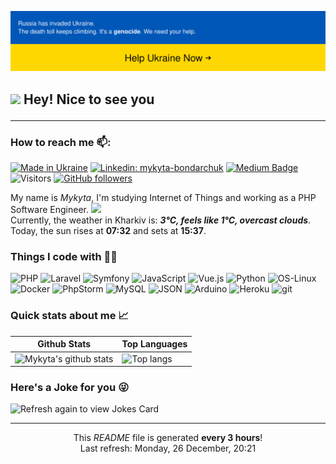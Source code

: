 [![Stand With Ukraine](https://raw.githubusercontent.com/vshymanskyy/StandWithUkraine/main/banner2-direct.svg)](https://www.supportukraine.co/)

## <img src="https://emojis.slackmojis.com/emojis/images/1531849430/4246/blob-sunglasses.gif?1531849430" width="30"/> Hey! Nice to see you<hr>

### How to reach me 📫:
[![Made in Ukraine](https://img.shields.io/badge/made_in-ukraine-ffd700.svg?labelColor=0057b7)](https://www.supportukraine.co/)
[![Linkedin: mykyta-bondarchuk](https://img.shields.io/badge/-mykyta--bondarchuk-blue?style=flat-square&logo=Linkedin&logoColor=white&link=https://www.linkedin.com/in/mykyta-bondarchuk/)](https://www.linkedin.com/in/mykyta-bondarchuk/)
[![Medium Badge](https://img.shields.io/badge/-@bmykyta-03a57a?style=flat-square&label&logo=medium&logoColor=black&link=https://medium.com/@bmykyta/)](https://medium.com/@bmykyta)
![Visitors](https://visitor-badge.glitch.me/badge?page_id=bmykyta)
[![GitHub followers](https://img.shields.io/github/followers/bmykyta?label=follow&style=social)](https://github.com/bmykyta)

My name is _Mykyta_, I'm studying Internet of Things and working as a PHP Software Engineer.
<img src="https://media.giphy.com/media/WUlplcMpOCEmTGBtBW/giphy.gif" width="40" /><br/>
Currently, the weather in Kharkiv is: ___3°C, feels like 1°C, overcast clouds___.<br>
Today, the sun rises at **07:32** and sets at **15:37**.

### Things I code with :man_technologist:
<p>
    <img alt="PHP" src="https://img.shields.io/badge/-PHP-777BB4?style=flat-square&logo=php&logoColor=white" />
    <img alt="Laravel" src="https://img.shields.io/badge/-Laravel-FF2D20?style=flat-square&logo=laravel&logoColor=white" />
    <img alt="Symfony" src="https://img.shields.io/badge/-Symfony-000000?style=flat-square&logo=symfony&logoColor=white" />
    <img alt="JavaScript" src="https://img.shields.io/badge/-JavaScript-F7DF1E?style=flat-square&logo=javascript&logoColor=black" />
    <img alt="Vue.js" src="https://img.shields.io/badge/-Vue.js-4FC08D?style=flat-square&logo=vue.js&logoColor=white" />
    <img alt="Python" src="https://img.shields.io/badge/-Python-3776AB?style=flat-square&logo=python&logoColor=white" />
    <img alt="OS-Linux" src="https://img.shields.io/badge/-Linux-E95420?style=flat-square&logo=linux&logoColor=white" />
    <img alt="Docker" src="https://img.shields.io/badge/-Docker-46a2f1?style=flat-square&logo=docker&logoColor=white" />
    <img alt="PhpStorm" src="https://img.shields.io/badge/-PhpStorm-9135e0?style=flat-square&logo=phpstorm&logoColor=white" />
    <img alt="MySQL" src="https://img.shields.io/badge/-MySQL-4479A1?style=flat-square&logo=mysql&logoColor=white" />
    <img alt="JSON" src="https://img.shields.io/badge/-JSON-000000?style=flat-square&logo=json&logoColor=white" />
    <img alt="Arduino" src="https://img.shields.io/badge/-Arduino-00979D?style=flat-square&logo=arduino&logoColor=white" />
    <img alt="Heroku" src="https://img.shields.io/badge/-Heroku-430098?style=flat-square&logo=heroku&logoColor=white" />
    <img alt="git" src="https://img.shields.io/badge/-Git-F05032?style=flat-square&logo=git&logoColor=white" />

<!-- (Learning)
    <img alt="RabbitMQ" src="https://img.shields.io/badge/-RabbitMQ-FF6600?style=flat-square&logo=rabbitmq&logoColor=white" />
    <img alt="C++" src="https://img.shields.io/badge/-C++-00599C?style=flat-square&logo=c&logoColor=white" />
    <img alt="Redis" src="https://img.shields.io/badge/-Redis-DC382D?style=flat-square&logo=redis&logoColor=white" />
    <img alt="Elasticsearch" src="https://img.shields.io/badge/-Elasticsearch-005571?style=flat-square&logo=elasticsearch&logoColor=white" />
    <img alt="AWS" src="https://img.shields.io/badge/-Amazon AWS-232F3E?style=flat-square&logo=amazon-aws&logoColor=white" />
-->

</p>


### Quick stats about me :chart_with_upwards_trend:
| Github Stats                                                                                                                              | Top Languages                                                                                                                                                                                                  |
|-------------------------------------------------------------------------------------------------------------------------------------------|----------------------------------------------------------------------------------------------------------------------------------------------------------------------------------------------------------------|
| ![Mykyta's github stats](https://github-readme-stats.vercel.app/api?username=bmykyta&show_icons=true&count_private=true&theme=tokyonight) | ![Top langs](https://github-readme-stats.vercel.app/api/top-langs/?username=bmykyta&title_color=70a5fd&text_color=9f9f9f&bg_color=151515&count_private=true&layout=compact&langs_count=10&hide=css,html,blade) |

### Here's a Joke for you :stuck_out_tongue_winking_eye:
<img src="https://readme-jokes.vercel.app/api" alt="Refresh again to view Jokes Card" />

------------
<p align="center">
    This <i>README</i> file is generated <b>every 3 hours</b>!<br/>
    Last refresh: Monday, 26 December, 20:21<br/>
</p>
